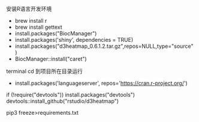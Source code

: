 安装R语言开发环境
- brew install r
- brew install gettext
- install.packages("BiocManager")
- install.packages('shiny', dependencies = TRUE)
- install.packages("d3heatmap_0.6.1.2.tar.gz",repos=NULL,type="source")
- BiocManager::install("caret")

terminal cd 到项目所在目录运行
- install.packages('languageserver', repos='https://cran.r-project.org/')


if (!require("devtools")) install.packages("devtools")
   devtools::install_github("rstudio/d3heatmap")

pip3 freeze>requirements.txt


